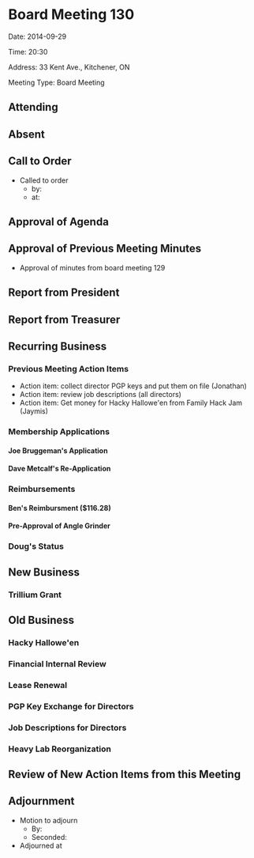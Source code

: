 # Board Meeting 130

Date: 2014-09-29

Time: 20:30

Address: 33 Kent Ave., Kitchener, ON

Meeting Type: Board Meeting

## Attending

## Absent

## Call to Order
* Called to order
    * by:
    * at: 

## Approval of Agenda

## Approval of Previous Meeting Minutes
* Approval of minutes from board meeting 129

## Report from President

## Report from Treasurer

## Recurring Business

### Previous Meeting Action Items
* Action item: collect director PGP keys and put them on file (Jonathan)
* Action item: review job descriptions (all directors)
* Action item: Get money for Hacky Hallowe'en from Family Hack Jam (Jaymis)

### Membership Applications

#### Joe Bruggeman's Application

#### Dave Metcalf's Re-Application

### Reimbursements

#### Ben's Reimbursment ($116.28)

#### Pre-Approval of Angle Grinder

### Doug's Status

## New Business

### Trillium Grant

## Old Business

### Hacky Hallowe'en

### Financial Internal Review

### Lease Renewal

### PGP Key Exchange for Directors

### Job Descriptions for Directors

### Heavy Lab Reorganization

## Review of New Action Items from this Meeting

## Adjournment
* Motion to adjourn
    * By: 
    * Seconded: 
* Adjourned at 
